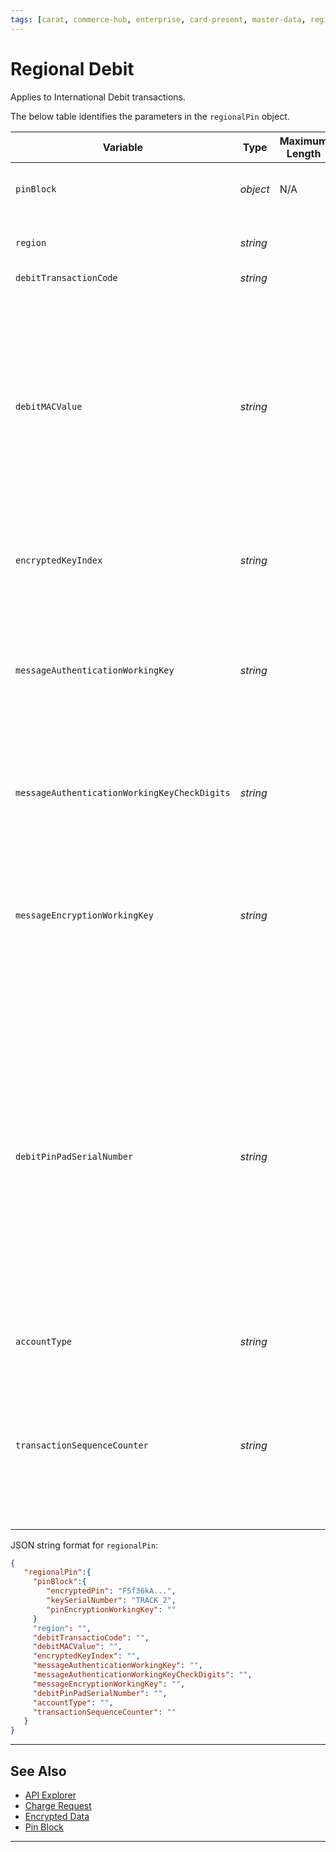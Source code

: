 ```yaml
---
tags: [carat, commerce-hub, enterprise, card-present, master-data, regional-debit, international-debit]
---
```


# Regional Debit

Applies to International Debit transactions.

<!--
type: tab
title: regionalPin
-->

The below table identifies the parameters in the `regionalPin` object.

| Variable | Type | Maximum Length | Description |
| -------- | ---- | ------- | -------------------------------|
| `pinBlock` | *object* | N/A | The [PIN block](?path=docs/Resources/Master-Data/Pin-Block.md) is used to transport a PIN value. |
| `region` | *string* |  | Region of Debit Origin - Canadian, German , etc |
| `debitTransactionCode` | *string* |  |  |
| `debitMACValue` | *string* |  | To confirm that the key data elements of the transaction have not been tampered. MAC protection is required on all Canadian Debit transactions. It is optional when processing U.S. debit/EBT transactions. |
| `encryptedKeyIndex` | *string* |  | Keys that are related to specifica tables wihin an index |
| `messageAuthenticationWorkingKey` | *string* |  | A message authentication code for a working key that uses a session key to detect both accidental and intentional modifications of the data.  |
| `messageAuthenticationWorkingKeyCheckDigits` | *string* |  | A message authentication code for a working key that uses a session key to check digits. |
| `messageEncryptionWorkingKey` | *string* |  | A message encryption working key is typically a random string of bits generated specicically to scramble and unscramble data.  |
| `debitPinPadSerialNumber` | *string* |  | Canadian Debit requests to indicate the serial number of the PIN device being used at the POS.Serial Number of the PIN device in use at the POS. This value must be present on the Chase Merchant Services system in order for any Canadian Debit transactions to process successfully.' |
| `accountType` | *string* |  | Canada debit - Checking, Savings |
| `transactionSequenceCounter` | *string* |  | Required on all Canadian Debit EMV transaction requests. Contains a unique sequence counter for this transaction from this point of sale. |


<!--
type: tab
title: JSON Example 
-->

JSON string format for `regionalPin`:

```json
{
   "regionalPin":{
     "pinBlock":{
        "encryptedPin": "F5f36kA...",
        "keySerialNumber": "TRACK_2",
        "pinEncryptionWorkingKey": ""
     }
     "region": "",
     "debitTransactioCode": "",
     "debitMACValue": "",
     "encryptedKeyIndex": "",
     "messageAuthenticationWorkingKey": "",
     "messageAuthenticationWorkingKeyCheckDigits": "",
     "messageEncryptionWorkingKey": "",
     "debitPinPadSerialNumber": "",
     "accountType": "",
     "transactionSequenceCounter": ""
   }
}
```

<!-- type: tab-end -->

---

## See Also

- [API Explorer](../api/?type=post&path=/payments/v1/charges)
- [Charge Request](?path=docs/Resources/API-Documents/Payments/Charges.md)
- [Encrypted Data](?path=docs/Resources/Master-Data/Encryption-Data.md)
- [Pin Block](?path=docs/Resources/Master-Data/Pin-Block.md)

---



